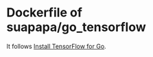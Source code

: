 # Dockerfile of suapapa/go_tensorflow

It follows [Install TensorFlow for Go](https://www.tensorflow.org/install/install_go).